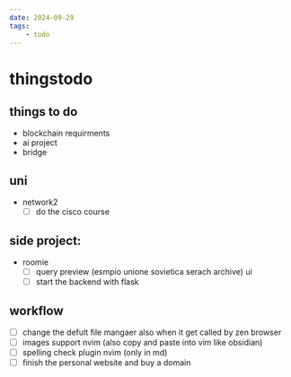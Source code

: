 ```yaml
---
date: 2024-09-29 
tags: 
    - todo
---
```





# thingstodo

## things to do

- blockchain requirments 
- ai project
- bridge

## uni 
- network2 
    - [ ] do the cisco course

## side project:
- roomie 
    - [ ] query preview (esmpio unione sovietica serach archive) ui
    - [ ] start the backend with flask

## workflow

- [ ] change the defult file mangaer also when it get called by zen browser
- [ ] images support nvim (also copy and paste into vim like obsidian)
- [ ] spelling check plugin nvim (only in md)
- [ ] finish the personal website and buy a domain
